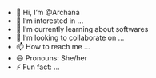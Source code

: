 - 👋 Hi, I’m @Archana
- 👀 I’m interested in ...
- 🌱 I’m currently learning about softwares
- 💞️ I’m looking to collaborate on ...
- 📫 How to reach me ...
- 😄 Pronouns: She/her
- ⚡ Fun fact: ...

<!---
ArchEmay/ArchEmay is a ✨ special ✨ repository because its `README.md` (this file) appears on your GitHub profile.
You can click the Preview link to take a look at your changes.
--->
